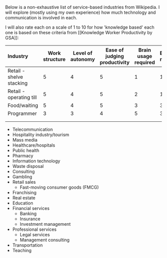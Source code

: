Below is a non-exhaustive list of service-based industries from Wikipedia.
I will explore (mostly using my own experience) how much technology and communication is involved in each. 

I will also rate each on a scale of 1 to 10 for how 'knowledge based' each one is based on these criteria from [[Knowledge Worker Productivity by GSA]]:


| Industry                 | Work structure | Level of autonomy | Ease of judging productivity | Brain usage required | Enjoyment required | Tech used | KW based | Customer interaction | Colleauge coms    |
|:------------------------ | -------------- | ----------------- | ---------------------------- | -------------------- |:------------------ | --------- | -------- | -------------------- | --- |
| Retail - shelve stacking | 5              | 4                 | 5                            | 1                    | 1                  | 1         | 1        | 1                    | 2    |
| Retail - operating till  | 5              | 4                 | 5                            | 2                    | 1                  | 2         | 1        | 4                    | 2    |
| Food/waiting             | 5              | 4                 | 5                            | 3                    | 3                  | 1         | 1        | 5                    |4     |
| Programmer               | 3              | 3                 | 4                            | 5                    | 3                  | 5         | 5        | 1                    |4     |
|                          |                |                   |                              |                      |                    |           |          |                      |     |
|                          |                |                   |                              |                      |                    |           |          |                      |     |

- Telecommunication
- Hospitality industry/tourism
- Mass media
- Healthcare/hospitals
- Public health
- Pharmacy
- Information technology
- Waste disposal
- Consulting
- Gambling
- Retail sales
	- Fast-moving consumer goods (FMCG)
- Franchising
- Real estate
- Education
- Financial services
	- Banking
	- Insurance
	- Investment management
- Professional services
	- Legal services
	- Management consulting
- Transportation
- Teaching